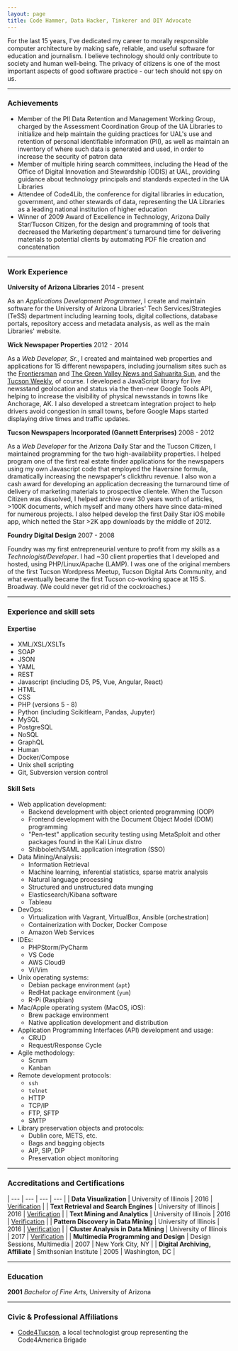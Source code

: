 ```yaml
---
layout: page
title: Code Hammer, Data Hacker, Tinkerer and DIY Advocate
---
```


For the last 15 years, I've dedicated my career to morally responsible computer architecture by making safe, reliable, and useful software for education and journalism. I believe technology should only contribute to society and human well-being. The privacy of citizens is one of the most important aspects of good software practice - our tech should not spy on us.

---

### Achievements

- Member of the PII Data Retention and Management Working Group, charged by the Assessment Coordination Group of the UA Libraries to initialize and help maintain the guiding practices for UAL's use and retention of personal identifiable information (PII), as well as maintain an inventory of where such data is generated and used, in order to increase the security of patron data
- Member of multiple hiring search committees, including the Head of the Office of Digital Innovation and Stewardship (ODIS) at UAL, providing guidance about technology principals and standards expected in the UA Libraries
- Attendee of Code4Lib, the conference for digital libraries in education, government, and other stewards of data, representing the UA Libraries as a leading national institution of higher education
- Winner of 2009 Award of Excellence in Technology, Arizona Daily Star/Tucson Citizen, for the design and programming of tools that decreased the Marketing department's turnaround time for delivering materials to potential clients by automating PDF file creation and concatenation

---

### Work Experience

**University of Arizona Libraries**
2014 - present

As an _Applications Development Programmer_, I create and maintain software for the University of Arizona Libraries' Tech Services/Strategies (TeSS) department including learning tools, digital collections, database portals, repository access and metadata analysis, as well as the main Libraries' website. 

**Wick Newspaper Properties**
2012 - 2014

As a _Web Developer, Sr._, I created and maintained web properties and applications for 15 different newspapers, including journalism sites such as the [Frontiersman](https://www.frontiersman.com/) and [The Green Valley News and Sahuarita Sun](https://www.gvnews.com/), and the [Tucson Weekly](https://www.tucsonweekly.com/), of course. I developed a JavaScript library for live newsstand geolocation and status via the then-new Google Tools API, helping to increase the visibility of physical newsstands in towns like Anchorage, AK. I also developed a streetcam integration project to help drivers avoid congestion in small towns, before Google Maps started displaying drive times and traffic updates.

**Tucson Newspapers Incorporated (Gannett Enterprises)**
2008 - 2012

As a _Web Developer_ for the Arizona Daily Star and the Tucson Citizen, I maintained programming for the two high-availability properties. I helped program one of the first real estate finder applications for the newspapers using my own Javascript code that employed the Haversine formula, dramatically increasing the newspaper's clickthru revenue. I also won a cash award for developing an application decreasing the turnaround time of delivery of marketing materials to prospective clientele. When the Tucson Citizen was dissolved, I helped archive over 30 years worth of articles, >100K documents, which myself and many others have since data-mined for numerous projects. I also helped develop the first Daily Star iOS mobile app, which netted the Star >2K app downloads by the middle of 2012.

**Foundry Digital Design**
2007 - 2008

Foundry was my first entrepreneurial venture to profit from my skills as a _Technologist/Developer_. I had ~30 client properties that I developed and hosted, using PHP/Linux/Apache (LAMP). I was one of the original members of the first Tucson Wordpress Meetup, Tucson Digital Arts Community, and what eventually became the first Tucson co-working space at 115 S. Broadway. (We could never get rid of the cockroaches.)

---

### Experience and skill sets

#### Expertise

- XML/XSL/XSLTs
- SOAP
- JSON
- YAML
- REST
- Javascript (including D5, P5, Vue, Angular, React)
- HTML
- CSS
- PHP (versions 5 - 8)
- Python (including Scikitlearn, Pandas, Jupyter)
- MySQL
- PostgreSQL
- NoSQL
- GraphQL
- Human
- Docker/Compose
- Unix shell scripting
- Git, Subversion version control

#### Skill Sets

* Web application development:
	- Backend development with object oriented programming (OOP)
	- Frontend development with the Document Object Model (DOM) programming
	- "Pen-test" application security testing using MetaSploit and other packages found in the Kali Linux distro
	- Shibboleth/SAML application integration (SSO)
* Data Mining/Analysis:
	- Information Retrieval
	- Machine learning, inferential statistics, sparse matrix analysis
	- Natural language processing
	- Structured and unstructured data munging
	- Elasticsearch/Kibana software
	- Tableau
* DevOps:
	- Virtualization with Vagrant, VirtualBox, Ansible (orchestration)
	- Containerization with Docker, Docker Compose
	- Amazon Web Services
* IDEs:
	- PHPStorm/PyCharm
	- VS Code
	- AWS Cloud9
	- Vi/Vim
* Unix operating systems:
	- Debian package environment (`apt`)
	- RedHat package environment (`yum`)
	- R-Pi (Raspbian)
* Mac/Apple operating system (MacOS, iOS):
	- Brew package environment
	- Native application development and distribution
* Application Programming Interfaces (API) development and usage:
	- CRUD
	- Request/Response Cycle
* Agile methodology:
	- Scrum
	- Kanban
* Remote development protocols:
	- `ssh`
	- `telnet`
	- HTTP
	- TCP/IP
	- FTP, SFTP
	- SMTP
* Library preservation objects and protocols:
	- Dublin core, METS, etc.
	- Bags and bagging objects
	- AIP, SIP, DIP
	- Preservation object monitoring

---

### Accreditations and Certifications

| --- | --- | --- | --- |
| **Data Visualization** | University of Illinois | 2016 | [Verification](https://www.coursera.org/account/accomplishments/verify/PJDG8NKUZFXA) |
| **Text Retrieval and Search Engines** | University of Illinois | 2016 | [Verification](https://www.coursera.org/account/accomplishments/verify/GYTHP3ZB46BQ) |
| **Text Mining and Analytics** | University of Illinois | 2016 | [Verification](https://www.coursera.org/account/accomplishments/verify/XHNFBFX4PWR8) |
| **Pattern Discovery in Data Mining** | University of Illinois | 2016 | [Verification](https://www.coursera.org/account/accomplishments/verify/8LECPEEF7QG4) |
| **Cluster Analysis in Data Mining** | University of Illinois | 2017 | [Verification](https://www.coursera.org/account/accomplishments/verify/A58TG4HZ4Z39) |
| **Multimedia Programming and Design** | Design Sessions, Multimedia | 2007 | New York City, NY |
| **Digital Archiving, Affiliate** | Smithsonian Institute | 2005 | Washington, DC |

---

### Education

**2001** _Bachelor of Fine Arts_, University of Arizona

---

### Civic & Professional Affiliations

* [Code4Tucson](https://codefortucson.org), a local technologist group representing the Code4America Brigade
